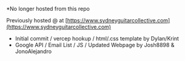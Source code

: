 *No longer hosted from this repo

Previously hosted @ at [https://www.sydneyguitarcollective.com](https://www.sydneyguitarcollective.com)

- Initial commit / vercep hookup / html/.css template by Dylan/Krint
- Google API / Email List / JS / Updated Webpage by Josh8898 & JonoAlejandro
